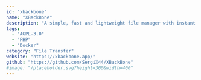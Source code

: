 ```yaml
---
id: "xbackbone"
name: "XBackBone"
description: "A simple, fast and lightweight file manager with instant sharing tools integration, like ShareX (a free and open-source screenshot utility for Windows)."
tags:
  - "AGPL-3.0"
  - "PHP"
  - "Docker"
category: "File Transfer"
website: "https://xbackbone.app/"
github: "https://github.com/SergiX44/XBackBone"
#image: "/placeholder.svg?height=300&width=400"
---
```


